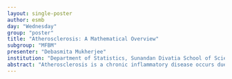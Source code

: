 ```yaml
---
layout: single-poster
author: esmb
day: "Wednesday"
group: "poster"
title: "Atherosclerosis: A Mathematical Overview"
subgroup: "MFBM"
presenter: "Debasmita Mukherjee"
institution: "Department of Statistics, Sunandan Divatia School of Science, SVKM’s NMIMS Deemed to be University, Mumbai, 400056, India"
abstract: "Atherosclerosis is a chronic inflammatory disease occurs due to plaque accumulation in the intima, the innermost layer of artery. Atherosclerosis is one of the prime causes behind several cardiovascular diseases over the worldwide. Here the entire biochemical process of atherosclerotic plaque formation is presented in terms of an autonomous system of ten nonlinear ordinary differential equations. Concentrations of low density lipoproteins (LDLs), high density lipoproteins (HDLs), free radicals, oxidized LDLs, chemoattractant, monocytes, macrophages, T-cells, smooth muscle cells (SMCs) and the necrotic core (or plaque cells) are assumed as the dependent variables in this nonlinear system. The present model has been found to be globally stable. Quasi steady state approximation theory is used to reduce the ten dimensional nonlinear system into a three dimensional nonlinear system. Numerical analysis of this reduced system has revealed the impact of some significant model parameters, which can be taken forward to develop some clinical strategies in controlling this disease dynamics."
---
```

